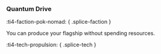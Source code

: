 ### **Quantum Drive**
:ti4-faction-pok-nomad:
{ .splice-faction }

You can produce your flagship without spending resources.

:ti4-tech-propulsion:
{ .splice-tech }
